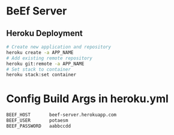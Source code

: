 # BeEf Server
## Heroku Deployment
```bash
# Create new application and repository
heroku create -a APP_NAME
# Add existing remote repository
heroku git:remote -a APP_NAME
# Set stack to container
heroku stack:set container
```
# Config Build Args in heroku.yml
```bash
BEEF_HOST       beef-server.herokuapp.com
BEEF_USER       potaesm
BEEF_PASSWORD   aabbccdd
```
